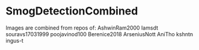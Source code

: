 # SmogDetectionCombined

Images are combined from repos of:
AshwinRam2000
Iamsdt
souravs17031999
poojavinod100
Berenice2018
ArseniusNott
AniTho
kshntn
ingus-t
